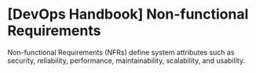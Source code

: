 # [DevOps Handbook] Non-functional Requirements

Non-functional Requirements (NFRs) define system attributes such as security, reliability, performance, maintainability, scalability, and usability.
